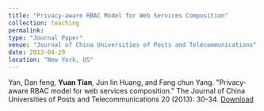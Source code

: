 ```yaml
---
title: "Privacy-aware RBAC Model for Web Services Composition"
collection: teaching
permalink: 
type: "Journal Paper"
venue: "Journal of China Universities of Posts and Telecommunications"
date: 2013-04-29
location: "New York, US"
---
```


Yan, Dan feng, **Yuan Tian**, Jun lin Huang, and Fang chun Yang. "Privacy-aware RBAC model for web services composition." The Journal of China Universities of Posts and Telecommunications 20 (2013): 30-34. [Download](https://www.sciencedirect.com/science/article/abs/pii/S1005888513602538)